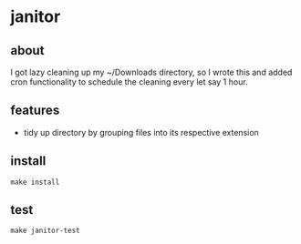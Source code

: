 # janitor

about
-----
I got lazy cleaning up my ~/Downloads directory, so I wrote this and added cron
functionality to schedule the cleaning every let say 1 hour.

features
---------

- tidy up directory by grouping files into its respective extension

install
-------

`make install`


test
----

`make janitor-test`
